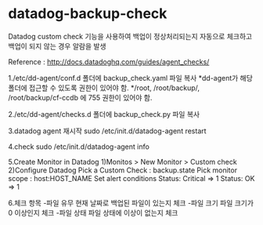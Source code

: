 # datadog-backup-check

Datadog custom check 기능을 사용하여 백업이 정상처리되는지 자동으로 체크하고 백업이 되지 않는 경우 알람을 발생

Reference : http://docs.datadoghq.com/guides/agent_checks/

1./etc/dd-agent/conf.d 폴더에 backup_check.yaml 파일 복사
*dd-agent가 해당 폴더에 접근할 수 있도록 권한이 있어야 함.
*/root, /root/backup/, /root/backup/cf-ccdb 에 755 권한이 있어야 함.

2./etc/dd-agent/checks.d 폴더에 backup_check.py 파일 복사

3.datadog agent 재시작
sudo /etc/init.d/datadog-agent restart

4.check
sudo /etc/init.d/datadog-agent info

5.Create Monitor in Datadog
1)Monitos > New Monitor > Custom check
2)Configure Datadog
Pick a Custom Check : backup.state
Pick monitor scope : host:HOST_NAME
Set alert conditions
  Status: Critical => 1
  Status: OK => 1
  
  
6.체크 항목
-파일 유무
현재 날짜로 백업된 파일이 있는지 체크
-파일 크기
파일 크기가 0 이상인지 체크
-파일 상태
파일 상태에 이상이 없는지 체크
